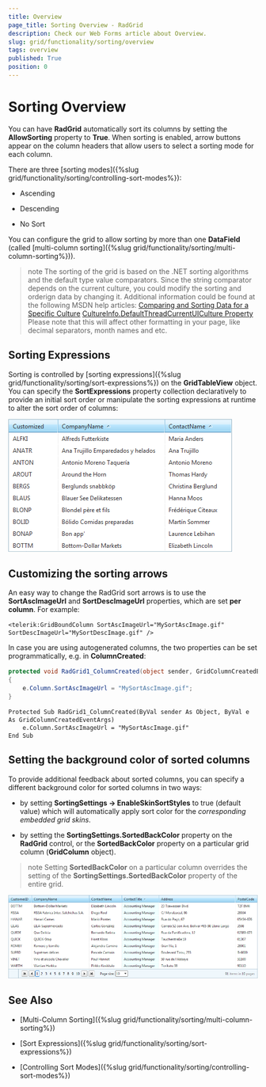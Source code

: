```yaml
---
title: Overview
page_title: Sorting Overview - RadGrid
description: Check our Web Forms article about Overview.
slug: grid/functionality/sorting/overview
tags: overview
published: True
position: 0
---
```


# Sorting Overview



You can have **RadGrid** automatically sort its columns by setting the **AllowSorting** property to **True**. When sorting is enabled, arrow buttons appear on the column headers that allow users to select a sorting mode for each column.

There are three [sorting modes]({%slug grid/functionality/sorting/controlling-sort-modes%}):

* Ascending

* Descending

* No Sort

You can configure the grid to allow sorting by more than one **DataField** (called [multi-column sorting]({%slug grid/functionality/sorting/multi-column-sorting%})).

>note The sorting of the grid is based on the .NET sorting algorithms and the default type value comparators. Since the string comparator depends on the current culture, you could modify the sorting and orderign data by changing it.
>Additional information could be found at the following MSDN help articles:
>[Comparing and Sorting Data for a Specific Culture]( https://msdn.microsoft.com/en-us/library/a7zyyk0c.aspx)
>[CultureInfo.DefaultThreadCurrentUICulture Property ]( https://msdn.microsoft.com/en-us/library/system.globalization.cultureinfo.defaultthreadcurrentuiculture%28v=VS.110%29.aspx)
>Please note that this will affect other formatting in your page, like decimal separators, month names and etc.
>


## Sorting Expressions

Sorting is controlled by [sorting expressions]({%slug grid/functionality/sorting/sort-expressions%}) on the **GridTableView** object. You can specify the **SortExpressions** property collection declaratively to provide an initial sort order or manipulate the sorting expressions at runtime to alter the sort order of columns:

![Sorting expressions](images/grd_BasicSorting.png)

## Customizing the sorting arrows

An easy way to change the RadGrid sort arrows is to use the **SortAscImageUrl** and **SortDescImageUrl** properties, which are set **per column**. For example:

````ASP.NET
<telerik:GridBoundColumn SortAscImageUrl="MySortAscImage.gif" SortDescImageUrl="MySortDescImage.gif" />
````



In case you are using autogenerated columns, the two properties can be set programmatically, e.g. in **ColumnCreated**:



````C#
protected void RadGrid1_ColumnCreated(object sender, GridColumnCreatedEventArgs e)
{
    e.Column.SortAscImageUrl = "MySortAscImage.gif";
}
````
````VB
Protected Sub RadGrid1_ColumnCreated(ByVal sender As Object, ByVal e As GridColumnCreatedEventArgs)
    e.Column.SortAscImageUrl = "MySortAscImage.gif"
End Sub
````


## Setting the background color of sorted columns

To provide additional feedback about sorted columns, you can specify a different background color for sorted columns in two ways:

* by setting **SortingSettings -> EnableSkinSortStyles** to true (default value) which will automatically apply sort color for the *corresponding embedded grid skins*.

* by setting the **SortingSettings.SortedBackColor** property on the **RadGrid** control, or the **SortedBackColor** property on a particular grid column (**GridColumn** object).

>note Setting **SortedBackColor** on a particular column overrides the setting of the **SortingSettings.SortedBackColor** property of the entire grid.
>


![Sorted columns colorization](images/grd_SortedColumnColorized.png)

## See Also

 * [Multi-Column Sorting]({%slug grid/functionality/sorting/multi-column-sorting%})

 * [Sort Expressions]({%slug grid/functionality/sorting/sort-expressions%})

 * [Controlling Sort Modes]({%slug grid/functionality/sorting/controlling-sort-modes%})
